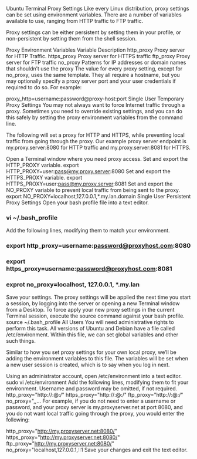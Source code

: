 Ubuntu Terminal Proxy Settings
Like every Linux distribution, proxy settings can be set using environment variables. There are a number of variables available to use, ranging from HTTP traffic to FTP traffic.

Proxy settings can be either persistent by setting them in your profile, or non-persistent by setting them from the shell session.

Proxy Environment Variables
Variable	Description
http_proxy	Proxy server for HTTP Traffic.
https_proxy	Proxy server for HTTPS traffic
ftp_proxy	Proxy server for FTP traffic
no_proxy	Patterns for IP addresses or domain names that shouldn’t use the proxy
The value for every proxy setting, except for no_proxy, uses the same template. They all require a hostname, but you may optionally specify a proxy server port and your user credentials if required to do so. For example:

proxy_http=username:password@proxy-host:port
Single User Temporary Proxy Settings
You may not always want to force Internet traffic through a proxy.  Sometimes you need to override existing settings, and you can do this safely by setting the proxy environment variables from the command line.

The following will set a proxy for HTTP and HTTPS, while preventing local traffic from going through the proxy. Our example proxy server endpoint is my.proxy.server:8080 for HTTP traffic and my.proxy.server:8081 for HTTPS.

Open a Terminal window where you need proxy access.
Set and export the HTTP_PROXY variable.
export HTTP_PROXY=user:pass@my.proxy.server:8080
Set and export the HTTPS_PROXY variable.
export HTTPS_PROXY=user:pass@my.proxy.server:8081
Set and export the NO_PROXY variable to prevent local traffic from being sent to the proxy.
export NO_PROXY=localhost,127.0.0.1,*.my.lan.domain
Single User Persistent Proxy Settings
Open your bash profile file into a text editor.
### vi ~/.bash_profile
Add the following lines, modifying them to match your environment.
### export http_proxy=username:password@proxyhost.com:8080
### export https_proxy=username:password@proxyhost.com:8081
### exprot no_proxy=localhost, 127.0.0.1, *.my.lan
Save your settings.
The proxy settings will be applied the next time you start a session, by logging into the server or opening a new Terminal window from a Desktop.
To force apply your new proxy settings in the current Terminal session, execute the source command against your bash profile.
source ~/.bash_profile
All Users
You will need administrative rights to perform this task. All versions of Ubuntu and Debian have a file called /etc/environment. Within this file, we can set global variables and other such things.

Similar to how you set proxy settings for your own local proxy, we’ll be adding the environment variables to this file. The variables will be set when a new user session is created, which is to say when you log in next.

Using an administrator account, open /etc/environment into a text editor.
sudo vi /etc/environment
Add the following lines, modifying them to fit your environment. Username and password may be omitted, if not required.
http_proxy="http://<username>:<password>@<hostname>:<port>/"
https_proxy="http://<username>:<password>@<hostname>:<port>/"
ftp_proxy="http://<username>:<password>@<hostname>:<port>/"
no_proxy="<pattern>,<pattern>,...
For example, if you do not need to enter a username or password, and your proxy server is my.proxyserver.net at port 8080, and you do not want local traffic going through the proxy, you would enter the following:

http_proxy="http://my.proxyserver.net:8080/"
https_proxy="http://my.proxyserver.net:8080/"
ftp_proxy="http://my.proxyserver.net:8080/"
no_proxy="localhost,127.0.0.1,::1
Save your changes and exit the text editor.
